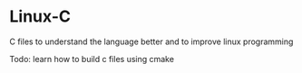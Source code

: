 # Linux-C
C files to understand the language better and to improve linux programming

Todo: learn how to build c files using cmake

